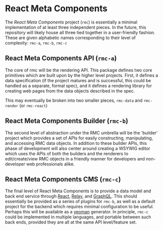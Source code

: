 # React Meta Components
The _React Meta Components_ project (`rmc`) is essentially a minimal
implementation of at least three independent pieces. In the future, this
repository will likely house all three tied together in a user-friendly fashion.
These are given alphabetic names corresponding to their level of complexity:
`rmc-a`, `rmc-b`, `rmc-c`

## React Meta Components API (`rmc-a`)
The core of rmc will be the rendering API. This package defines two
core primitives which are built upon by the higher level projects. First, it
defines a data specification (if the project matures and is successful, this
  could be handled as a separate, formal spec), and it defines a rendering
library for creating web pages from the data objects described in the spec.

This may eventually be broken into two smaller pieces, `rmc-data` and
`rmc-render` (or `rmc-react`)

## React Meta Components Builder (`rmc-b`)
The second level of abstraction under the RMC umbrella will be the 'builder'
project which provides a set of APIs for easily constructing, manipulating,
and accessing RMC data objects. In addition to these builder APIs, this phase of
development will also center around creating a WSYWIG editor which uses the APIs
of both the builders and the renderers to edit/create/view RMC objects in a
friendly manner for developers and non-developer web professionals alike.

## React Meta Components CMS (`rmc-c`)
The final level of React Meta Components is to provide a data model and back end
service through [React](http://facebook.github.io/react/),
[Relay](http://facebook.github.io/relay/), and
[GraphQL](http://facebook.github.io/graphql/). This should essentially be
provided as a series of plugins for `rmc-b`, as well as a default project for
the backend which requires minimal configuration to be useful. Perhaps this will
be available as a [yeoman](https://github.com/yeoman/yo) generator.
In principle, `rmc-c` could be implemented in multiple languages, and portable
between such back ends, provided they are all at the same API level/feature set.
